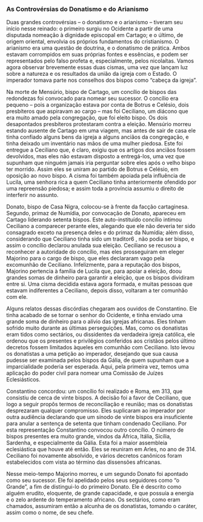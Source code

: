 ### As Controvérsias do Donatismo e do Arianismo 

Duas grandes controvérsias – o donatismo e o arianismo – tiveram seu início nesse reinado: o primeiro surgiu no Ocidente a partir de uma disputada nomeação à dignidade episcopal em Cartago; e o último, de origem oriental, envolvia os próprios fundamentos do cristianismo. O arianismo era uma questão de doutrina, e o donatismo de prática. Ambos estavam corrompidos em suas próprias fontes e essências, e podem ser representados pelo falso profeta e, especialmente, pelos nicolaítas. Vamos agora observar brevemente essas duas cismas, uma vez que lançam luz sobre a natureza e os resultados da união da igreja com o Estado. O imperador tomava parte nos conselhos dos bispos como “cabeça da igreja”.

Na morte de Mensúrio, bispo de Cartago, um concílio de bispos das redondezas foi convocado para nomear seu sucessor. O concílio era pequeno – pois a organização estava por conta de Botrus e Celésio, dois presbíteros que aspiravam ao cargo – mas foi Ceciliano, um diácono que era muito amado pela congregação, que foi eleito bispo. Os dois desapontados presbíteros protestaram contra a eleição. Mensúrio morreu estando ausente de Cartago em uma viagem, mas antes de sair de casa ele tinha confiado alguns bens da igreja a alguns anciãos da congregação, e tinha deixado um inventário nas mãos de uma mulher piedosa. Este foi entregue a Ceciliano que, é claro, exigiu que os artigos dos anciãos fossem devolvidos, mas eles não estavam disposto a entregá-los, uma vez que supunham que ninguém jamais iria perguntar sobre eles após o velho bispo ter morrido. Assim eles se uniram ao partido de Botrus e Celésio, em oposição ao novo bispo. A cisma foi também apoiada pela influência de Lucila, uma senhora rica a quem Ceciliano tinha anteriormente ofendido por uma repreensão piedosa; e assim toda a província assumiu o direito de interferir no assunto.

Donato, bispo de Casa Nigra, colocou-se à frente da facção cartaginesa. Segundo, primaz de Numídia, por convocação de Donato, apareceu em Cartago liderando setenta bispos. Este auto-instituído concílio intimou Ceciliano a comparecer perante eles, alegando que ele não deveria ter sido consagrado exceto na presença deles e do primaz da Numídia; além disso, considerando que Ceciliano tinha sido um traditor6 , não podia ser bispo, e assim o concílio declarou anulada sua eleição. Ceciliano se recusou a reconhecer a autoridade do concílio, mas eles prosseguiram em eleger Majorino para o cargo de bispo, que eles declararam vago pela excomunhão de Ceciliano. Infelizmente, para a reputação dos bispos, Majorino pertencia à família de Lucila que, para apoiar a eleição, doou grandes somas de dinheiro para garantir a eleição, que os bispos dividiram entre si. Uma cisma decidida estava agora formada, e muitas pessoas que estavam indiferentes a Ceciliano, depois disso, voltaram a ter comunhão com ele.

Alguns relatos dessas discórdias chegaram aos ouvidos de Constantino. Ele tinha acabado de se tornar o senhor do Ocidente, e tinha enviado uma grande soma de dinheiro para o alívio das igrejas africanas. Eles tinham sofrido muito durante as últimas perseguições. Mas, como os donatistas eram tidos como sectários, ou dissidentes da verdadeira igreja católica, ele ordenou que os presentes e privilégios conferidos aos cristãos pelos último decretos fossem limitados àqueles em comunhão com Ceciliano. Isto levou os donatistas a uma petição ao imperador, desejando que sua causa pudesse ser examinada pelos bispos da Gália, de quem supunham que a imparcialidade poderia ser esperada. Aqui, pela primeira vez, temos uma aplicação do poder civil para nomear uma Comissão de Juízes Eclesiásticos.

Constantino concordou: um concílio foi realizado e Roma, em 313, que consistiu de cerca de vinte bispos. A decisão foi a favor de Ceciliano, que logo a seguir propôs termos de reconciliação e reunião; mas os donatistas desprezaram qualquer compromisso. Eles suplicaram ao imperador por outra audiência declarando que um sínodo de vinte bispos era insuficiente para anular a sentença de setenta que tinham condenado Ceciliano. Por esta representação Constantino convocou outro concílio. O número de bispos presentes era muito grande, vindos da África, Itália, Sicília, Sardenha, e especialmente da Gália. Esta foi a maior assembleia eclesiástica que houve até então. Eles se reuniram em Arles, no ano de 314\. Ceciliano foi novamente absolvido, e vários decretos canônicos foram estabelecidos com vista ao término das dissensões africanas.

Nesse meio-tempo Majorino morreu, e um segundo Donato foi apontado como seu sucessor. Ele foi apelidado pelos seus seguidores como “o Grande”, a fim de distingui-lo do primeiro Donato. Ele é descrito como alguém erudito, eloquente, de grande capacidade, e que possuía a energia e o zelo ardente do temperamento africano. Os sectários, como eram chamados, assumiram então a alcunha de os donatistas, tomando o caráter, assim como o nome, de seu chefe.